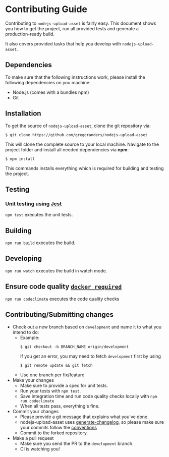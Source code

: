 # Contributing Guide

Contributing to `nodejs-upload-asset` is fairly easy. This document shows you how to
get the project, run all provided tests and generate a production-ready build.

It also covers provided tasks that help you develop with `nodejs-upload-asset`.

## Dependencies

To make sure that the following instructions work, please install the following dependencies
on you machine:

- Node.js (comes with a bundles npm)
- Git

## Installation

To get the source of `nodejs-upload-asset`, clone the git repository via:

```
$ git clone https://github.com/gregoranders/nodejs-upload-asset
```

This will clone the complete source to your local machine. Navigate to the project folder
and install all needed dependencies via **npm**:

```
$ npm install
```

This commands installs everything which is required for building and testing the project.

## Testing

### Unit testing using [Jest][jest-url]

`npm test` executes the unit tests.

## Building

`npm run build` executes the build.

## Developing

`npm run watch` executes the build in watch mode.

## Ensure code quality [`docker required`](docs/index.md)

`npm run codeclimate` executes the code quality checks

## Contributing/Submitting changes

- Check out a new branch based on <code>development</code> and name it to what you intend to do:
  - Example:
    ```
    $ git checkout -b BRANCH_NAME origin/development
    ```
    If you get an error, you may need to fetch <code>development</code> first by using
    ```
    $ git remote update && git fetch
    ```
  - Use one branch per fix/feature
- Make your changes
  - Make sure to provide a spec for unit tests.
  - Run your tests with <code>npm test</code>.
  - Save integration time and run code quality checks locally with <code>npm run codeclimate</code>
  - When all tests pass, everything's fine.
- Commit your changes
  - Please provide a git message that explains what you've done.
  - nodejs-upload-asset uses [generate-changelog](https://www.npmjs.com/package/generate-changelog), so please make sure your commits follow the [conventions](https://docs.google.com/document/d/1QrDFcIiPjSLDn3EL15IJygNPiHORgU1_OOAqWjiDU5Y/edit)
  - Commit to the forked repository.
- Make a pull request
  - Make sure you send the PR to the <code>development</code> branch.
  - CI is watching you!

[jest-url]: https://jestjs.io/
